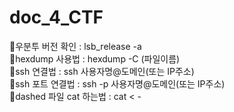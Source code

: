 # doc_4_CTF

🔸우분투 버전 확인 : lsb_release -a          
🔸hexdump 사용법 : hexdump -C (파일이름)       
🔸ssh 연결법 : ssh 사용자명@도메인(또는 IP주소)        
🔸ssh 포트 연결법 : ssh -p 사용자명@도메인(또는 IP주소)       
🔸dashed 파일 cat 하는법 : cat < -
